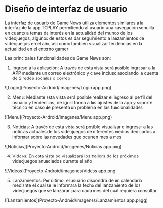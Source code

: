 #  Diseño de interfaz de usuario

La interfaz de usuario de Game News utiliza elementos similares a la interfaz de la app TOPLAY permitiendo al usuario una navegación sencilla en cuanto a temas de interés en la actualidad  del mundo de los videojuegos, algunos de estos es dar seguimiento a lanzamientos de videojuegos en el año, así como también visualizar tendencias en la actualidad en el entorno gamer

Las principales funcionalidades de Game News son:

1)	Ingreso a la aplicación: A través de esta vista será posible ingresar a la APP mediante un correo electrónico y clave incluso asociando la cuenta de 2 redes sociales o correo  

 ![Login](Proyecto-Android/imagenes/Login app.png)
 
2)	Menú: Mediante esta vista será posible realizar el ingreso al perfil del usuario y tendencias, de igual forma a los ajustes de la app y soporte técnico en caso de presenta un problema en las funcionalidades

 ![Menu](Proyecto-Android/imagenes/Menu app.png)
 
3)	Noticias: A través de esta vista será posible visualizar e ingresar a las noticias actuales de los videojuegos de diferentes medios dedicados a informar sobre las novedades que ocurren mes a mes 

 ![Noticias](Proyecto-Android/imagenes/Noticias app.png)
 
4) Videos: En esta vista se visualizará los trailers de los próximos videojuegos anunciados durante el año

 ![Videos](Proyecto-Android/imagenes/Videos app.png)
 
5)	Lanzamientos: Por último, el usuario dispondrá de un calendario mediante el cual se le informara la fecha del lanzamiento de los videojuegos que se lanzaran para cada mes del cual requiera consultar

 ![Lanzamientos](Proyecto-Android/imagenes/Lanzamientos app.pngg)
 
 
 

 

 
 
 


